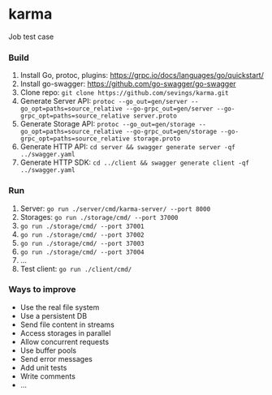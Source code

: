 # karma
Job test case

### Build
1. Install Go, protoc, plugins: https://grpc.io/docs/languages/go/quickstart/
2. Install go-swagger: https://github.com/go-swagger/go-swagger
3. Clone repo: `git clone https://github.com/sevings/karma.git`
4. Generate Server API: `protoc --go_out=gen/server --go_opt=paths=source_relative --go-grpc_out=gen/server --go-grpc_opt=paths=source_relative server.proto`
5. Generate Storage API: `protoc --go_out=gen/storage --go_opt=paths=source_relative --go-grpc_out=gen/storage --go-grpc_opt=paths=source_relative storage.proto`
6. Generate HTTP API: `cd server && swagger generate server -qf ../swagger.yaml`
7. Generate HTTP SDK: `cd ../client && swagger generate client -qf ../swagger.yaml`

### Run
1. Server: `go run ./server/cmd/karma-server/ --port 8000`
2. Storages: `go run ./storage/cmd/ --port 37000`
3. `go run ./storage/cmd/ --port 37001`
4. `go run ./storage/cmd/ --port 37002`
5. `go run ./storage/cmd/ --port 37003`
6. `go run ./storage/cmd/ --port 37004`
7. ...
8. Test client: `go run ./client/cmd/`

### Ways to improve
- Use the real file system
- Use a persistent DB
- Send file content in streams
- Access storages in parallel
- Allow concurrent requests
- Use buffer pools
- Send error messages
- Add unit tests
- Write comments
- ...
